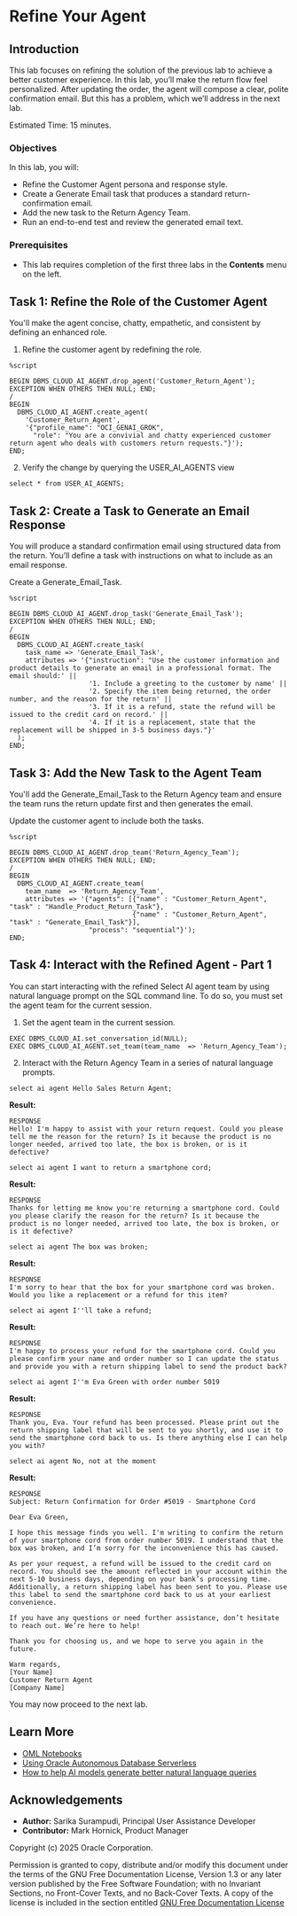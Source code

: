 # Refine Your Agent

## Introduction

This lab focuses on refining the solution of the previous lab to achieve a better customer experience. In this lab, you’ll make the return flow feel personalized. After updating the order, the agent will compose a clear, polite confirmation email. But this has a problem, which we’ll address in the next lab.

Estimated Time: 15 minutes.

### Objectives

In this lab, you will:

* Refine the Customer Agent persona and response style.
* Create a Generate Email task that produces a standard return-confirmation email.
* Add the new task to the Return Agency Team.
* Run an end-to-end test and review the generated email text.

### Prerequisites

- This lab requires completion of the first three labs in the **Contents** menu on the left.


## Task 1: Refine the Role of the Customer Agent

You'll make the agent concise, chatty, empathetic, and consistent by defining an enhanced role.

1. Refine the customer agent by redefining the role.

```
%script

BEGIN DBMS_CLOUD_AI_AGENT.drop_agent('Customer_Return_Agent');
EXCEPTION WHEN OTHERS THEN NULL; END;
/
BEGIN
  DBMS_CLOUD_AI_AGENT.create_agent(
    'Customer_Return_Agent',
    '{"profile_name": "OCI_GENAI_GROK",
      "role": "You are a convivial and chatty experienced customer return agent who deals with customers return requests."}');
END;
```
2. Verify the change by querying the USER\_AI\_AGENTS view

```
select * from USER_AI_AGENTS;
```

## Task 2: Create a Task to Generate an Email Response

You will produce a standard confirmation email using structured data from the return. You’ll define a task with instructions on what to include as an email response.

Create a Generate\_Email\_Task.

```
%script

BEGIN DBMS_CLOUD_AI_AGENT.drop_task('Generate_Email_Task');
EXCEPTION WHEN OTHERS THEN NULL; END;
/
BEGIN
  DBMS_CLOUD_AI_AGENT.create_task(
    task_name => 'Generate_Email_Task',
    attributes => '{"instruction": "Use the customer information and product details to generate an email in a professional format. The email should:' || 
                    '1. Include a greeting to the customer by name' || 
                    '2. Specify the item being returned, the order number, and the reason for the return' ||
                    '3. If it is a refund, state the refund will be issued to the credit card on record.' ||
                    '4. If it is a replacement, state that the replacement will be shipped in 3-5 business days."}'
  );
END;
```

## Task 3: Add the New Task to the Agent Team

You'll add the Generate\_Email\_Task to the Return Agency team and ensure the team runs the return update first and then generates the email.

Update the customer agent to include both the tasks.

```
%script

BEGIN DBMS_CLOUD_AI_AGENT.drop_team('Return_Agency_Team');
EXCEPTION WHEN OTHERS THEN NULL; END;
/
BEGIN
  DBMS_CLOUD_AI_AGENT.create_team(
    team_name  => 'Return_Agency_Team',
    attributes => '{"agents": [{"name" : "Customer_Return_Agent", "task" : "Handle_Product_Return_Task"},
                               {"name" : "Customer_Return_Agent", "task" : "Generate_Email_Task"}],
                    "process": "sequential"}');
END;
```

## Task 4: Interact with the Refined Agent - Part 1

You can start interacting with the refined Select AI agent team by using natural language prompt on the SQL command line. To do so, you must set the agent team for the current session.

1. Set the agent team in the current session.

```
EXEC DBMS_CLOUD_AI.set_conversation_id(NULL);
EXEC DBMS_CLOUD_AI_AGENT.set_team(team_name  => 'Return_Agency_Team');
```

2. Interact with the Return Agency Team in a series of natural language prompts.

```
select ai agent Hello Sales Return Agent;
```
**Result:**
```
RESPONSE
Hello! I'm happy to assist with your return request. Could you please tell me the reason for the return? Is it because the product is no longer needed, arrived too late, the box is broken, or is it defective?
```

```
select ai agent I want to return a smartphone cord;
```

**Result:**
```
RESPONSE
Thanks for letting me know you're returning a smartphone cord. Could you please clarify the reason for the return? Is it because the product is no longer needed, arrived too late, the box is broken, or is it defective?
```

```
select ai agent The box was broken;
```
**Result:**
```
RESPONSE
I'm sorry to hear that the box for your smartphone cord was broken. Would you like a replacement or a refund for this item?
```

```
select ai agent I''ll take a refund;
```
**Result:**
```
RESPONSE
I'm happy to process your refund for the smartphone cord. Could you please confirm your name and order number so I can update the status and provide you with a return shipping label to send the product back?
```

```
select ai agent I''m Eva Green with order number 5019
```
**Result:**
```
RESPONSE
Thank you, Eva. Your refund has been processed. Please print out the return shipping label that will be sent to you shortly, and use it to send the smartphone cord back to us. Is there anything else I can help you with?
```
```
select ai agent No, not at the moment
```
**Result:**
```
RESPONSE                                                                                                                                                                                                                                                                                                                                                               
Subject: Return Confirmation for Order #5019 - Smartphone Cord

Dear Eva Green,

I hope this message finds you well. I'm writing to confirm the return of your smartphone cord from order number 5019. I understand that the box was broken, and I’m sorry for the inconvenience this has caused.

As per your request, a refund will be issued to the credit card on record. You should see the amount reflected in your account within the next 5-10 business days, depending on your bank’s processing time. Additionally, a return shipping label has been sent to you. Please use this label to send the smartphone cord back to us at your earliest convenience.

If you have any questions or need further assistance, don’t hesitate to reach out. We’re here to help!

Thank you for choosing us, and we hope to serve you again in the future.

Warm regards,  
[Your Name]  
Customer Return Agent  
[Company Name]    

```

You may now proceed to the next lab.

## Learn More

* [OML Notebooks](https://docs.oracle.com/en/database/oracle/machine-learning/oml-notebooks/index.html)
* [Using Oracle Autonomous Database Serverless](https://docs.oracle.com/en/cloud/paas/autonomous-database/adbsa/index.html)
* [How to help AI models generate better natural language queries](https://blogs.oracle.com/datawarehousing/post/how-to-help-ai-models-generate-better-natural-language-queries-in-autonomous-database)

## Acknowledgements

* **Author:** Sarika Surampudi, Principal User Assistance Developer
* **Contributor:** Mark Hornick, Product Manager
<!--* **Last Updated By/Date:** Sarika Surampudi, August 2025
-->


Copyright (c) 2025 Oracle Corporation.

Permission is granted to copy, distribute and/or modify this document
under the terms of the GNU Free Documentation License, Version 1.3
or any later version published by the Free Software Foundation;
with no Invariant Sections, no Front-Cover Texts, and no Back-Cover Texts.
A copy of the license is included in the section entitled [GNU Free Documentation License](https://oracle-livelabs.github.io/adb/shared/adb-15-minutes/introduction/files/gnu-free-documentation-license.txt)
